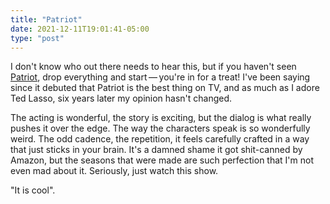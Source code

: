 ```yaml
---
title: "Patriot"
date: 2021-12-11T19:01:41-05:00
type: "post"
---
```

I don't know who out there needs to hear this, but if you haven't seen [Patriot](https://www.imdb.com/title/tt4687882/), drop everything and start — you're in for a treat! I've been saying since it debuted that Patriot is the best thing on TV, and as much as I adore Ted Lasso, six years later my opinion hasn't changed.

The acting is wonderful, the story is exciting, but the dialog is what really pushes it over the edge. The way the characters speak is so wonderfully weird. The odd cadence, the repetition, it feels carefully crafted in a way that just sticks in your brain. It's a damned shame it got shit-canned by Amazon, but the seasons that were made are such perfection that I'm not even mad about it. Seriously, just watch this show.

"It is cool".